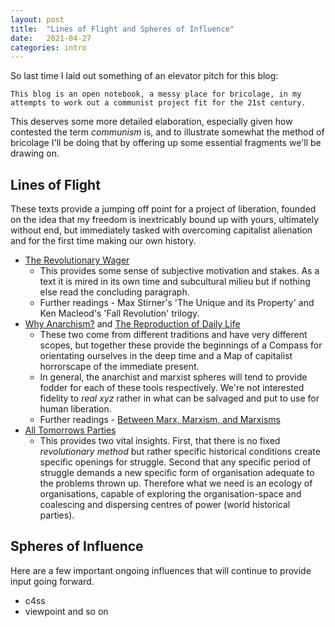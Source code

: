 ```yaml
---
layout: post
title:  "Lines of Flight and Spheres of Influence"
date:   2021-04-27 
categories: intro
---
```

So last time I laid out something of an elevator pitch for this blog:
```
This blog is an open notebook, a messy place for bricolage, in my attempts to work out a communist project fit for the 21st century.
```
This deserves some more detailed elaboration, especially given how contested the term *communism* is, and to illustrate somewhat the method of bricolage I'll be doing that by offering up some essential fragments we'll be drawing on.

## Lines of Flight
These texts provide a jumping off point for a project of liberation, founded on the idea that my freedom is inextricably bound up with yours, ultimately without end, but immediately tasked with overcoming capitalist alienation and for the first time making our own history.  

- [The Revolutionary Wager ](https://sites.google.com/site/vagabondtheorist/life-as-totality/the-revolutionary-wager)
    - This provides some sense of subjective motivation and stakes. As a text it is mired in its own time and subcultural milieu but if nothing else read the concluding paragraph.
    - Further readings - Max Stirner's 'The Unique and its Property' and Ken Macleod's 'Fall Revolution' trilogy.
- [Why Anarchism?](http://humaniterations.net/2013/12/12/why-anarchism-a-love-letter-to-our-doubters-burnouts-expats-refugees/) and [The Reproduction of Daily Life](https://theanarchistlibrary.org/library/fredy-perlman-the-reproduction-of-daily-life) 
    - These two come from different traditions and have very different scopes, but together these provide the beginnings of a Compass for orientating ourselves in the deep time and a Map of capitalist horrorscape of the immediate present. 
    - In general, the anarchist and marxist spheres will tend to provide fodder for each of these tools respectively. We're not interested fidelity to *real xyz* rather in what can be salvaged and put to use for human liberation.
    - Further readings - [Between Marx, Marxism, and Marxisms](https://viewpointmag.com/2013/10/21/between-marx-marxism-and-marxisms-ways-of-reading-marxs-theory/)
- [All Tomorrows Parties](https://viewpointmag.com/2012/05/23/all-tomorrows-parties-a-reply-to-critics/)
    - This provides two vital insights. First, that there is no fixed *revolutionary method* but rather specific historical conditions create specific openings for struggle. Second that any specific period of struggle demands a new specific form of organisation adequate to the problems thrown up. Therefore what we need is an ecology of organisations, capable of exploring the organisation-space and coalescing and dispersing centres of power (world historical parties). 

## Spheres of Influence
Here are a few important ongoing influences that will continue to provide input going forward.

- c4ss
- viewpoint
and so on